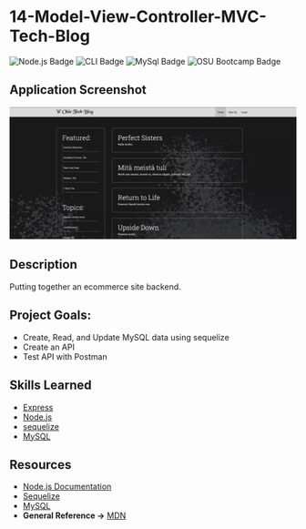 # 14-Model-View-Controller-MVC-Tech-Blog

![Node.js Badge](https://img.shields.io/badge/JavaScript-Node.js-green) ![CLI Badge](https://img.shields.io/badge/Node.js-CLI-green) ![MySql Badge](https://img.shields.io/badge/DB-MySQL-blue) ![OSU Bootcamp Badge](https://img.shields.io/badge/OSU-Bootcamp-red)

## Application Screenshot

![Screenshot](public/img/screenshot.png)

## Description

Putting together an ecommerce site backend.

## Project Goals:

- Create, Read, and Update MySQL data using sequelize
- Create an API
- Test API with Postman

## Skills Learned

- [Express](https://www.npmjs.com/package/express)
- [Node.js](https://developer.mozilla.org/en-US/docs/Glossary/Node.js?utm_campaign=feed&utm_medium=rss&utm_source=developer.mozilla.org)
- [sequelize](https://www.npmjs.com/package/sequelize)
- [MySQL](https://www.mysql.com/)

## Resources

- [Node.js Documentation](https://nodejs.org/en/docs/)
- [Sequelize](https://sequelize.org/master/identifiers)
- [MySQL](https://dev.mysql.com/doc/refman/8.0/en/)
- **General Reference ->** [MDN](https://developer.mozilla.org/en-US/)
